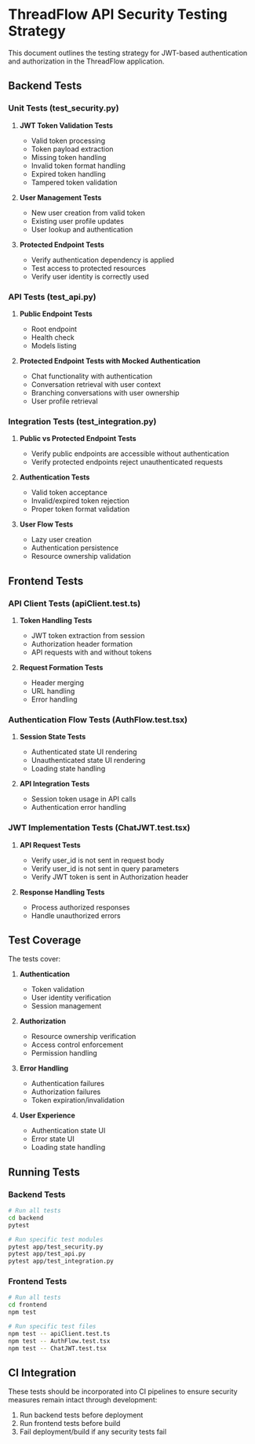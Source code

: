 # ThreadFlow API Security Testing Strategy

This document outlines the testing strategy for JWT-based authentication and authorization in the ThreadFlow application.

## Backend Tests

### Unit Tests (test_security.py)

1. **JWT Token Validation Tests**
   - Valid token processing
   - Token payload extraction
   - Missing token handling
   - Invalid token format handling
   - Expired token handling
   - Tampered token validation

2. **User Management Tests**
   - New user creation from valid token
   - Existing user profile updates
   - User lookup and authentication

3. **Protected Endpoint Tests**
   - Verify authentication dependency is applied
   - Test access to protected resources
   - Verify user identity is correctly used

### API Tests (test_api.py)

1. **Public Endpoint Tests**
   - Root endpoint
   - Health check
   - Models listing

2. **Protected Endpoint Tests with Mocked Authentication**
   - Chat functionality with authentication
   - Conversation retrieval with user context
   - Branching conversations with user ownership
   - User profile retrieval

### Integration Tests (test_integration.py)

1. **Public vs Protected Endpoint Tests**
   - Verify public endpoints are accessible without authentication
   - Verify protected endpoints reject unauthenticated requests

2. **Authentication Tests**
   - Valid token acceptance
   - Invalid/expired token rejection
   - Proper token format validation

3. **User Flow Tests**
   - Lazy user creation
   - Authentication persistence
   - Resource ownership validation

## Frontend Tests

### API Client Tests (apiClient.test.ts)

1. **Token Handling Tests**
   - JWT token extraction from session
   - Authorization header formation
   - API requests with and without tokens

2. **Request Formation Tests**
   - Header merging
   - URL handling
   - Error handling

### Authentication Flow Tests (AuthFlow.test.tsx)

1. **Session State Tests**
   - Authenticated state UI rendering
   - Unauthenticated state UI rendering
   - Loading state handling

2. **API Integration Tests**
   - Session token usage in API calls
   - Authentication error handling

### JWT Implementation Tests (ChatJWT.test.tsx)

1. **API Request Tests**
   - Verify user_id is not sent in request body
   - Verify user_id is not sent in query parameters
   - Verify JWT token is sent in Authorization header

2. **Response Handling Tests**
   - Process authorized responses
   - Handle unauthorized errors

## Test Coverage

The tests cover:

1. **Authentication**
   - Token validation
   - User identity verification
   - Session management

2. **Authorization**
   - Resource ownership verification
   - Access control enforcement
   - Permission handling

3. **Error Handling**
   - Authentication failures
   - Authorization failures
   - Token expiration/invalidation

4. **User Experience**
   - Authentication state UI
   - Error state UI
   - Loading state handling

## Running Tests

### Backend Tests

```bash
# Run all tests
cd backend
pytest

# Run specific test modules
pytest app/test_security.py
pytest app/test_api.py
pytest app/test_integration.py
```

### Frontend Tests

```bash
# Run all tests
cd frontend
npm test

# Run specific test files
npm test -- apiClient.test.ts
npm test -- AuthFlow.test.tsx
npm test -- ChatJWT.test.tsx
```

## CI Integration

These tests should be incorporated into CI pipelines to ensure security measures remain intact through development:

1. Run backend tests before deployment
2. Run frontend tests before build
3. Fail deployment/build if any security tests fail